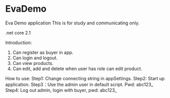 # EvaDemo
Eva Demo application
This is for study and communicating only.

.net core 2.1

Introduction:
1. Can register as buyer in app.
2. Can login and logout.
3. Can view products.
4. Can edit, add and delete when user has role can edit product.

How to use:
Step1: Change connecting string in appSettings.
Step2: Start up application.
Step3：Use the admin user in default script. Pwd: abc123_
Step4: Log out admin, login with buyer, pwd: abc123_
